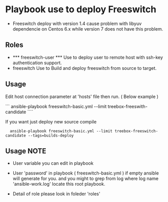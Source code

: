 # Playbook use to deploy Freeswitch

- Freeswitch deploy with version 1.4 cause problem with libyuv dependencie on Centos 6.x while version 7 does not have this problem.


## Roles

- *** freeswitch-user ***  Use to deploy user to remote host with ssh-key authentication support.
- freeswitch Use to Build and deploy freeswitch from source to target. 


## Usage

Edit host connection parameter at 'hosts' file then run. ( Below example ) 

```  ansible-playbook freeswitch-basic.yml --limit treebox-freeswith-candidate ```` 

If you want just deploy new source compile 

```  ansible-playbook freeswitch-basic.yml --limit treebox-freeswitch-candidate --tags=builds-deploy``` 

## Usage NOTE

- User variable you can edit in playbook 
- User 'password' in playbook ( freeswitch-basic.yml ) if empty ansible will generate for you. and you might to grep from log where
  log name 'ansible-work.log' locate this root playbook.

- Detail of role please look in foleder 'roles'


